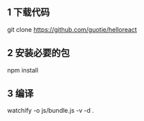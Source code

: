 ## 1 下载代码

git clone https://github.com/guotie/helloreact

## 2 安装必要的包

npm install

## 3 编译

watchify -o js/bundle.js -v -d .
